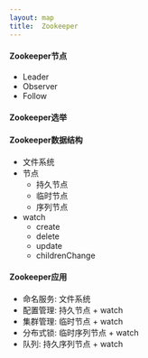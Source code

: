 ```yaml
---
layout: map
title:  Zookeeper
---
```


#### Zookeeper节点

* Leader
* Observer
* Follow

#### Zookeeper选举

#### Zookeeper数据结构

* 文件系统
* 节点
    * 持久节点
    * 临时节点
    * 序列节点
* watch
    * create
    * delete
    * update
    * childrenChange

#### Zookeeper应用

* 命名服务: 文件系统
* 配置管理: 持久节点 + watch
* 集群管理: 临时节点 + watch
* 分布式锁: 临时序列节点 + watch
* 队列: 持久序列节点 + watch

